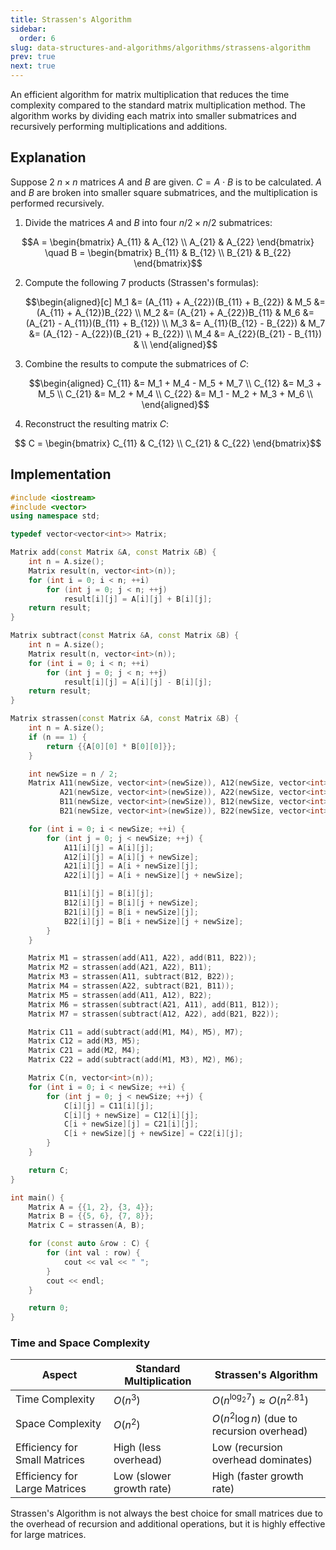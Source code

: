 ```yaml
---
title: Strassen's Algorithm
sidebar:
  order: 6
slug: data-structures-and-algorithms/algorithms/strassens-algorithm
prev: true
next: true
---
```


An efficient algorithm for matrix multiplication that reduces the time complexity compared to the standard matrix multiplication method. The algorithm works by dividing each matrix into smaller submatrices and recursively performing multiplications and additions.

## Explanation

Suppose 2 $n \times n$ matrices $A$ and $B$ are given. $C = A \cdot B$ is to be calculated. $A$ and $B$ are broken into smaller square submatrices, and the multiplication is performed recursively.

1. Divide the matrices $A$ and $B$ into four $n/2 \times n/2$ submatrices:
  ```math
  A = \begin{bmatrix} A_{11} & A_{12} \\ A_{21} & A_{22} \end{bmatrix} \quad
  B = \begin{bmatrix} B_{11} & B_{12} \\ B_{21} & B_{22} \end{bmatrix}
  ```
2. Compute the following 7 products (Strassen's formulas):
   ```math
   \begin{aligned}[c]
   M_1 &= (A_{11} + A_{22})(B_{11} + B_{22})
   &
   M_5 &= (A_{11} + A_{12})B_{22} \\

   M_2 &= (A_{21} + A_{22})B_{11}
   &
   M_6 &= (A_{21} - A_{11})(B_{11} + B_{12}) \\

   M_3 &= A_{11}(B_{12} - B_{22})
   &
   M_7 &= (A_{12} - A_{22})(B_{21} + B_{22}) \\

   M_4 &= A_{22}(B_{21} - B_{11})
   & \\
   \end{aligned}
   ```
3. Combine the results to compute the submatrices of $C$:
   ```math
   \begin{aligned}
   C_{11} &= M_1 + M_4 - M_5 + M_7 \\
   C_{12} &= M_3 + M_5 \\
   C_{21} &= M_2 + M_4 \\
   C_{22} &= M_1 - M_2 + M_3 + M_6 \\
   \end{aligned}
   ```
4. Reconstruct the resulting matrix $C$:

```math
 C = \begin{bmatrix} C_{11} & C_{12} \\ C_{21} & C_{22} \end{bmatrix}
```

## Implementation

```cpp
#include <iostream>
#include <vector>
using namespace std;

typedef vector<vector<int>> Matrix;

Matrix add(const Matrix &A, const Matrix &B) {
    int n = A.size();
    Matrix result(n, vector<int>(n));
    for (int i = 0; i < n; ++i)
        for (int j = 0; j < n; ++j)
            result[i][j] = A[i][j] + B[i][j];
    return result;
}

Matrix subtract(const Matrix &A, const Matrix &B) {
    int n = A.size();
    Matrix result(n, vector<int>(n));
    for (int i = 0; i < n; ++i)
        for (int j = 0; j < n; ++j)
            result[i][j] = A[i][j] - B[i][j];
    return result;
}

Matrix strassen(const Matrix &A, const Matrix &B) {
    int n = A.size();
    if (n == 1) {
        return {{A[0][0] * B[0][0]}};
    }

    int newSize = n / 2;
    Matrix A11(newSize, vector<int>(newSize)), A12(newSize, vector<int>(newSize)),
           A21(newSize, vector<int>(newSize)), A22(newSize, vector<int>(newSize)),
           B11(newSize, vector<int>(newSize)), B12(newSize, vector<int>(newSize)),
           B21(newSize, vector<int>(newSize)), B22(newSize, vector<int>(newSize));

    for (int i = 0; i < newSize; ++i) {
        for (int j = 0; j < newSize; ++j) {
            A11[i][j] = A[i][j];
            A12[i][j] = A[i][j + newSize];
            A21[i][j] = A[i + newSize][j];
            A22[i][j] = A[i + newSize][j + newSize];

            B11[i][j] = B[i][j];
            B12[i][j] = B[i][j + newSize];
            B21[i][j] = B[i + newSize][j];
            B22[i][j] = B[i + newSize][j + newSize];
        }
    }

    Matrix M1 = strassen(add(A11, A22), add(B11, B22));
    Matrix M2 = strassen(add(A21, A22), B11);
    Matrix M3 = strassen(A11, subtract(B12, B22));
    Matrix M4 = strassen(A22, subtract(B21, B11));
    Matrix M5 = strassen(add(A11, A12), B22);
    Matrix M6 = strassen(subtract(A21, A11), add(B11, B12));
    Matrix M7 = strassen(subtract(A12, A22), add(B21, B22));

    Matrix C11 = add(subtract(add(M1, M4), M5), M7);
    Matrix C12 = add(M3, M5);
    Matrix C21 = add(M2, M4);
    Matrix C22 = add(subtract(add(M1, M3), M2), M6);

    Matrix C(n, vector<int>(n));
    for (int i = 0; i < newSize; ++i) {
        for (int j = 0; j < newSize; ++j) {
            C[i][j] = C11[i][j];
            C[i][j + newSize] = C12[i][j];
            C[i + newSize][j] = C21[i][j];
            C[i + newSize][j + newSize] = C22[i][j];
        }
    }

    return C;
}

int main() {
    Matrix A = {{1, 2}, {3, 4}};
    Matrix B = {{5, 6}, {7, 8}};
    Matrix C = strassen(A, B);

    for (const auto &row : C) {
        for (int val : row) {
            cout << val << " ";
        }
        cout << endl;
    }

    return 0;
}
```

### Time and Space Complexity

| Aspect                        | Standard Multiplication  | Strassen's Algorithm                        |
| ----------------------------- | ------------------------ | ------------------------------------------- |
| Time Complexity               | $O(n^3)$                 | $O(n^{\log_2 7}) \approx O(n^{2.81})$       |
| Space Complexity              | $O(n^2)$                 | $O(n^2 \log n)$ (due to recursion overhead) |
| Efficiency for Small Matrices | High (less overhead)     | Low (recursion overhead dominates)          |
| Efficiency for Large Matrices | Low (slower growth rate) | High (faster growth rate)                   |

Strassen's Algorithm is not always the best choice for small matrices due to the overhead of recursion and additional operations, but it is highly effective for large matrices.
